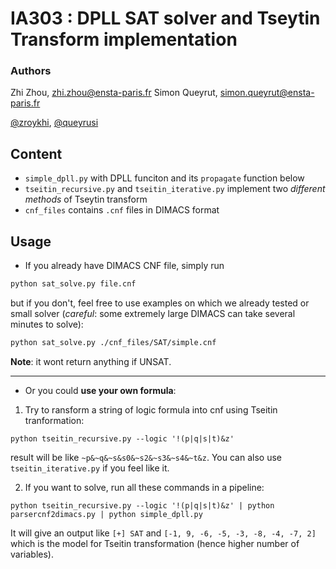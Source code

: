 IA303 : DPLL SAT solver and Tseytin Transform implementation
====

### Authors
Zhi Zhou, <zhi.zhou@ensta-paris.fr>
 Simon Queyrut,  <simon.queyrut@ensta-paris.fr>
 
 [@zroykhi](https://github.com/zroykhi), [@queyrusi][github] 

[github]: http://github.com/queyrusi


## Content
+ `simple_dpll.py` with DPLL funciton and its `propagate` function below
+ `tseitin_recursive.py` and `tseitin_iterative.py` implement two *different methods* of Tseytin transform
+ `cnf_files` contains `.cnf` files in DIMACS format

## Usage 

+ If you already have DIMACS CNF file, simply run
```bash
python sat_solve.py file.cnf
```
but if you don't, feel free to use examples on which we already tested or small solver (*careful*: some extremely large DIMACS can take several minutes to solve):
```bash
python sat_solve.py ./cnf_files/SAT/simple.cnf
```
**Note**: it wont return anything if UNSAT.

-------------


+ Or you could **use your own formula**:

1. Try to ransform a string of logic formula into cnf using Tseitin tranformation:
```
python tseitin_recursive.py --logic '!(p|q|s|t)&z'
```
result will be like `~p&~q&~s&s0&~s2&~s3&~s4&~t&z`. You can also use `tseitin_iterative.py` if you feel like it.


2. If you want to solve, run all these commands in a pipeline:
```
python tseitin_recursive.py --logic '!(p|q|s|t)&z' | python parsercnf2dimacs.py | python simple_dpll.py
```
It will give an output like 
`[+] SAT` and `[-1, 9, -6, -5, -3, -8, -4, -7, 2]` which is the model for Tseitin transformation (hence higher number of variables).

